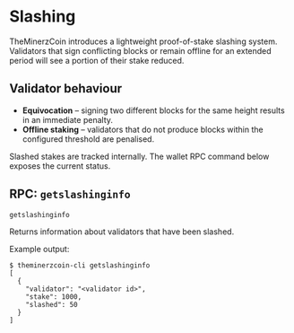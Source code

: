 # Slashing

TheMinerzCoin introduces a lightweight proof-of-stake slashing system. Validators that sign conflicting blocks or remain offline for an extended period will see a portion of their stake reduced.

## Validator behaviour

- **Equivocation** – signing two different blocks for the same height results in an immediate penalty.
- **Offline staking** – validators that do not produce blocks within the configured threshold are penalised.

Slashed stakes are tracked internally. The wallet RPC command below exposes the current status.

## RPC: `getslashinginfo`

```
getslashinginfo
```

Returns information about validators that have been slashed.

Example output:

```
$ theminerzcoin-cli getslashinginfo
[
  {
    "validator": "<validator id>",
    "stake": 1000,
    "slashed": 50
  }
]
```
